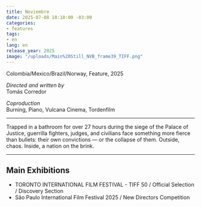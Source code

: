 ```yaml
---
title: Noviembre
date: 2025-07-08 18:10:00 -03:00
categories:
- features
tags:
- en
lang: en
release_year: 2025
image: "/uploads/Main%20Still_NVB_frame39_TIFF.png"
---
```


Colombia/Mexico/Brazil/Norway, Feature, 2025

*Directed and written by*\
Tomás Corredor

*Coproduction*\
Burning, Piano, Vulcana Cinema, Tordenfilm

---

Trapped in a bathroom for over 27 hours during the siege of the Palace of Justice, guerrilla fighters, judges, and civilians face something more fierce than bullets: their own convictions — or the collapse of them. Outside, chaos. Inside, a nation on the brink.

---

## Main Exhibitions

* TORONTO INTERNATIONAL FILM FESTIVAL - TIFF 50 /
  Official Selection / Discovery Section
* São Paulo International Film Festival 2025 / New Directors Competition